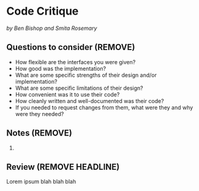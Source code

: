 # Code Critique

_by Ben Bishop and Smita Rosemary_

## Questions to consider (REMOVE)

* How flexible are the interfaces you were given?
* How good was the implementation?
* What are some specific strengths of their design and/or implementation?
* What are some specific limitations of their design?
* How convenient was it to use their code?
* How cleanly written and well-documented was their code?
* If you needed to request changes from them, what were they and why were they needed?

## Notes (REMOVE)

1.

## Review (REMOVE HEADLINE)

Lorem ipsum blah blah blah